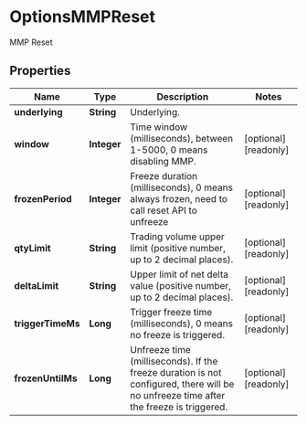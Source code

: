 
# OptionsMMPReset

MMP Reset

## Properties

Name | Type | Description | Notes
------------ | ------------- | ------------- | -------------
**underlying** | **String** | Underlying. | 
**window** | **Integer** | Time window (milliseconds), between 1-5000, 0 means disabling MMP. |  [optional] [readonly]
**frozenPeriod** | **Integer** | Freeze duration (milliseconds), 0 means always frozen, need to call reset API to unfreeze |  [optional] [readonly]
**qtyLimit** | **String** | Trading volume upper limit (positive number, up to 2 decimal places). |  [optional] [readonly]
**deltaLimit** | **String** | Upper limit of net delta value (positive number, up to 2 decimal places). |  [optional] [readonly]
**triggerTimeMs** | **Long** | Trigger freeze time (milliseconds), 0 means no freeze is triggered. |  [optional] [readonly]
**frozenUntilMs** | **Long** | Unfreeze time (milliseconds). If the freeze duration is not configured, there will be no unfreeze time after the freeze is triggered. |  [optional] [readonly]

